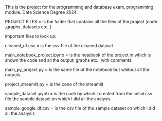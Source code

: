 This is the project for the programming and database exam, programming module. Data Science Degree 2024.

PROJECT FILES = is the folder that contains all the files of the project (code ,graphs ,datasets etc..)

important files to look up:

cleaned_df.csv = is the csv file of the cleaned dataset

main_notebook_project.ipynb = is the notebook of the project in which is shown the code and all the output: graphs etc.. with comments

main_py_project.py = is the same file of the notebook but whitout all the outputs.

project_streamlit.py = is the code of the streamlit

sample_dataset.ipynb = is the code by which I created from the initial csv file the sample dataset on which I did all the analysis

sample_google_df.csv = is the csv file of the sample dataset on which i did all the analysis

